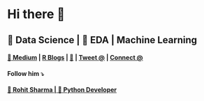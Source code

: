 # Hi there 👋
## :dart: Data Science | :monocle_face: EDA | Machine Learning 

#### [:blue_book: Medium](https://medium.com/@shivi.shrishti5) | [R Blogs](https://shrishtivaish-rblogs.netlify.app/) | [:e-mail:](shivi.shrishti5@gmail.com) | [Tweet @](https://twitter.com/ShrishtiVaish) | [Connect @](https://www.linkedin.com/in/shrishti-vaish/)


#### Follow him :arrow_heading_down:
#### [:man: Rohit Sharma | :snake: Python Developer](https://github.com/devRawnie)

<!--
**shrish83/shrish83** is a ✨ _special_ ✨ repository because its `README.md` (this file) appears on your GitHub profile.

Here are some ideas to get you started:

- 🔭 I’m currently working on ...
- 🌱 I’m currently learning ...
- 👯 I’m looking to collaborate on ...
- 🤔 I’m looking for help with ...
- 💬 Ask me about ...
- 📫 How to reach me: ...
- 😄 Pronouns: ...
- ⚡ Fun fact: ...
-->
